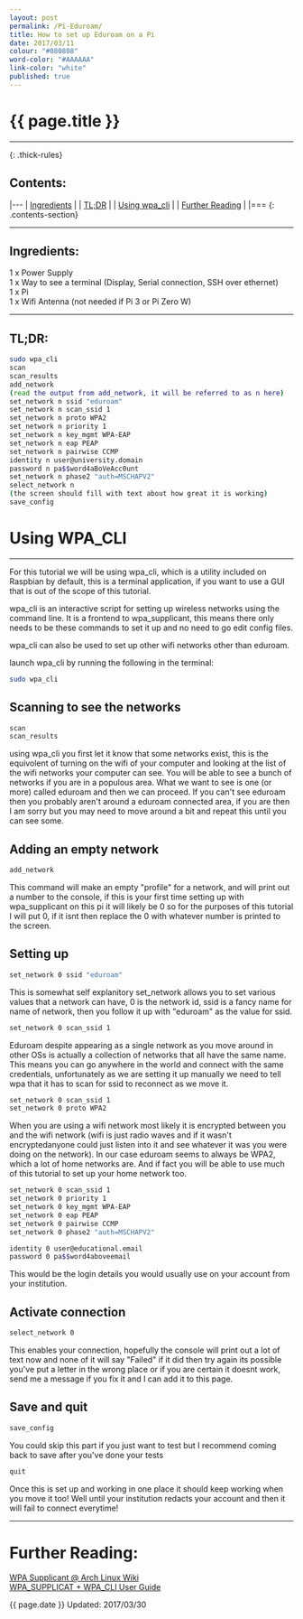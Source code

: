 ```yaml
---
layout: post
permalink: /Pi-Eduroam/
title: How to set up Eduroam on a Pi 
date: 2017/03/11
colour: "#080808"
word-color: "#AAAAAA"
link-color: "white"
published: true
---
```


# {{ page.title }} 

---
{: .thick-rules}


## Contents:

|---
| [Ingredients](#ingredients)			|
| [TL;DR](#tldr)				        |
| [Using wpa_cli](#using-wpa_cli)		|
| [Further Reading](#further-reading)	|
|===
{: .contents-section}

---

## Ingredients:

1 x Power Supply  
1 x Way to see a terminal (Display, Serial connection, SSH over ethernet)  
1 x Pi  
1 x Wifi Antenna (not needed if Pi 3 or Pi Zero W)  

---

## TL;DR:

~~~ bash
sudo wpa_cli   
scan  
scan_results  
add_network   
(read the output from add_network, it will be referred to as n here)  
set_network n ssid "eduroam"  
set_network n scan_ssid 1  
set_network n proto WPA2  
set_network n priority 1   
set_network n key_mgmt WPA-EAP   
set_network n eap PEAP  
set_network n pairwise CCMP  
identity n user@university.domain  
password n pa$$word4aBoVeAcc0unt  
set_network n phase2 "auth=MSCHAPV2"  
select_network n  
(the screen should fill with text about how great it is working)  
save_config  
~~~
 
# Using WPA_CLI

---

For this tutorial we will be using wpa_cli, which is a utility included on Raspbian by default, this is a terminal application, if you want to use a GUI that is out of the scope of this tutorial. 

wpa_cli is an interactive script for setting up wireless networks using the command line. It is a frontend to wpa_supplicant, this means there only needs to be these commands to set it up and no need to go edit config files. 

wpa_cli can also be used to set up other wifi networks other than eduroam.

launch wpa_cli by running the following in the terminal:

~~~ bash
sudo wpa_cli
~~~

## Scanning to see the networks

~~~ bash
scan
scan_results
~~~

using wpa_cli you first let it know that some networks exist, this is the equivolent of turning on the wifi of your computer and looking at the list of the wifi networks your computer can see. You will be able to see a bunch of networks if you are in a populous area. What we want to see is one (or more) called eduroam and then we can proceed. If you can't see eduroam then you probably aren't around a eduroam connected area, if you are then I am sorry but you may need to move around a bit and repeat this until you can see some.

## Adding an empty network

~~~ bash
add_network
~~~

This command will make an empty "profile" for a network, and will print out a number to the console, if this is your first time setting up with wpa_supplicant on this pi it will likely be 0 so for the purposes of this tutorial I will put 0, if it isnt then replace the 0 with whatever number is printed to the screen. 

## Setting up

~~~ bash
set_network 0 ssid "eduroam"
~~~ 

This is somewhat self explanitory set_network allows you to set various values that a network can have, 0 is the network id, ssid is a fancy name for name of network, then you follow it up with "eduroam" as the value for ssid.

~~~ bash
set_network 0 scan_ssid 1 
~~~

Eduroam despite appearing as a single network as you move around in other OSs is actually a collection of networks that all have the same name. This means you can go anywhere in the world and connect with the same credentials, unfortunately as we are setting it up manually we need to tell wpa that it has to scan for ssid to reconnect as we move it. 
 
~~~ bash
set_network 0 scan_ssid 1 
set_network 0 proto WPA2
~~~

When you are using a wifi network most likely it is encrypted between you and the wifi network (wifi is just radio waves and if it wasn't encryptedanyone could just listen into it and see whatever it was you were doing on the network). 
In our case eduroam seems to always be WPA2, which a lot of home networks are. And if fact you will be able to use much of this tutorial to set up your home network too. 

~~~ bash
set_network 0 scan_ssid 1 
set_network 0 priority 1  
set_network 0 key_mgmt WPA-EAP  
set_network 0 eap PEAP  
set_network 0 pairwise CCMP  
set_network 0 phase2 "auth=MSCHAPV2"  
~~~
~~~ bash
identity 0 user@educational.email  
password 0 pa$$word4aboveemail  
~~~

This would be the login details you would usually use on your account from your institution.

## Activate connection

~~~ bash
select_network 0
~~~

This enables your connection, hopefully the console will print out a lot of text now and none of it will say "Failed" if it did then try again its possible you've put a letter in the wrong place or if you are certain it doesnt work, send me a message if you fix it and I can add it to this page.

## Save and quit

~~~ bash
save_config
~~~

You could skip this part if you just want to test but I recommend coming back to save after you've done your tests

~~~ bash
quit
~~~

Once this is set up and working in one place it should keep working when you move it too! Well until your institution redacts your account and then it will fail to connect everytime! 

---

# Further Reading:

[WPA Supplicant @ Arch Linux Wiki](https://wiki.archlinux.org/index.php/Wpa_supplicant)  
[WPA_SUPPLICAT + WPA_CLI User Guide](http://www.programgo.com/article/9886626445/)


{{ page.date }} Updated: 2017/03/30 
